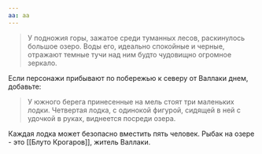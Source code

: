 ```yaml
---
аа: аа
---
```



> У подножия горы, зажатое среди туманных лесов, раскинулось большое озеро. Воды его, идеально спокойные и черные, отражают темные тучи над ним будто чудовищно огромное зеркало.

Если персонажи прибывают по побережью к северу от Валлаки днем, добавьте:
> У южного берега принесенные на мель стоят три маленьких лодки. Четвертая лодка, с одинокой фигурой, сидящей в ней с удочкой в руках, виднеется посреди озера.

Каждая лодка может безопасно вместить пять человек. Рыбак на озере - это [[Блуто Крогаров]], житель Валлаки.
